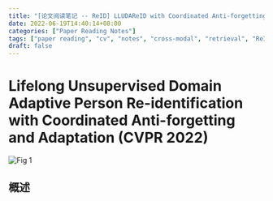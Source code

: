 ```yaml
---
title: "[论文阅读笔记 -- ReID] LLUDAReID with Coordinated Anti-forgetting and Adaptation (CVPR 2022)"
date: 2022-06-19T14:40:14+08:00
categories: ["Paper Reading Notes"]
tags: ["paper reading", "cv", "notes", "cross-modal", "retrieval", "ReID", "lifelong"]
draft: false
---
```


# Lifelong Unsupervised Domain Adaptive Person Re-identification with Coordinated Anti-forgetting and Adaptation (CVPR 2022)

![Fig 1](/images/2022/PRN244/1.png)

## 概述


